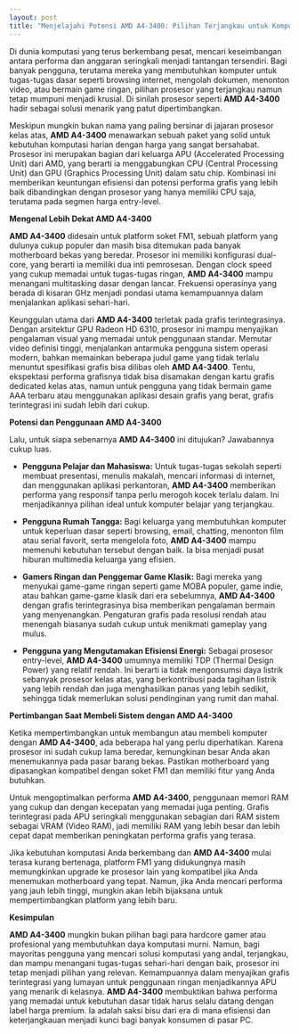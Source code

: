 ```yaml
---
layout: post
title: "Menjelajahi Potensi AMD A4-3400: Pilihan Terjangkau untuk Komputasi Harian"
---
```


Di dunia komputasi yang terus berkembang pesat, mencari keseimbangan antara performa dan anggaran seringkali menjadi tantangan tersendiri. Bagi banyak pengguna, terutama mereka yang membutuhkan komputer untuk tugas-tugas dasar seperti browsing internet, mengolah dokumen, menonton video, atau bermain game ringan, pilihan prosesor yang terjangkau namun tetap mumpuni menjadi krusial. Di sinilah prosesor seperti **AMD A4-3400** hadir sebagai solusi menarik yang patut dipertimbangkan.

Meskipun mungkin bukan nama yang paling bersinar di jajaran prosesor kelas atas, **AMD A4-3400** menawarkan sebuah paket yang solid untuk kebutuhan komputasi harian dengan harga yang sangat bersahabat. Prosesor ini merupakan bagian dari keluarga APU (Accelerated Processing Unit) dari AMD, yang berarti ia menggabungkan CPU (Central Processing Unit) dan GPU (Graphics Processing Unit) dalam satu chip. Kombinasi ini memberikan keuntungan efisiensi dan potensi performa grafis yang lebih baik dibandingkan dengan prosesor yang hanya memiliki CPU saja, terutama pada segmen harga entry-level.

**Mengenal Lebih Dekat AMD A4-3400**

**AMD A4-3400** didesain untuk platform soket FM1, sebuah platform yang dulunya cukup populer dan masih bisa ditemukan pada banyak motherboard bekas yang beredar. Prosesor ini memiliki konfigurasi dual-core, yang berarti ia memiliki dua inti pemrosesan. Dengan clock speed yang cukup memadai untuk tugas-tugas ringan, **AMD A4-3400** mampu menangani multitasking dasar dengan lancar. Frekuensi operasinya yang berada di kisaran GHz menjadi pondasi utama kemampuannya dalam menjalankan aplikasi sehari-hari.

Keunggulan utama dari **AMD A4-3400** terletak pada grafis terintegrasinya. Dengan arsitektur GPU Radeon HD 6310, prosesor ini mampu menyajikan pengalaman visual yang memadai untuk penggunaan standar. Memutar video definisi tinggi, menjalankan antarmuka pengguna sistem operasi modern, bahkan memainkan beberapa judul game yang tidak terlalu menuntut spesifikasi grafis bisa dilibas oleh **AMD A4-3400**. Tentu, ekspektasi performa grafisnya tidak bisa disamakan dengan kartu grafis dedicated kelas atas, namun untuk pengguna yang tidak bermain game AAA terbaru atau menggunakan aplikasi desain grafis yang berat, grafis terintegrasi ini sudah lebih dari cukup.

**Potensi dan Penggunaan AMD A4-3400**

Lalu, untuk siapa sebenarnya **AMD A4-3400** ini ditujukan? Jawabannya cukup luas.

*   **Pengguna Pelajar dan Mahasiswa:** Untuk tugas-tugas sekolah seperti membuat presentasi, menulis makalah, mencari informasi di internet, dan menggunakan aplikasi perkantoran, **AMD A4-3400** memberikan performa yang responsif tanpa perlu merogoh kocek terlalu dalam. Ini menjadikannya pilihan ideal untuk komputer belajar yang terjangkau.

*   **Pengguna Rumah Tangga:** Bagi keluarga yang membutuhkan komputer untuk keperluan dasar seperti browsing, email, chatting, menonton film atau serial favorit, serta mengelola foto, **AMD A4-3400** mampu memenuhi kebutuhan tersebut dengan baik. Ia bisa menjadi pusat hiburan multimedia keluarga yang efisien.

*   **Gamers Ringan dan Penggemar Game Klasik:** Bagi mereka yang menyukai game-game ringan seperti game MOBA populer, game indie, atau bahkan game-game klasik dari era sebelumnya, **AMD A4-3400** dengan grafis terintegrasinya bisa memberikan pengalaman bermain yang menyenangkan. Pengaturan grafis pada resolusi rendah atau menengah biasanya sudah cukup untuk menikmati gameplay yang mulus.

*   **Pengguna yang Mengutamakan Efisiensi Energi:** Sebagai prosesor entry-level, **AMD A4-3400** umumnya memiliki TDP (Thermal Design Power) yang relatif rendah. Ini berarti ia tidak mengonsumsi daya listrik sebanyak prosesor kelas atas, yang berkontribusi pada tagihan listrik yang lebih rendah dan juga menghasilkan panas yang lebih sedikit, sehingga tidak memerlukan solusi pendinginan yang rumit dan mahal.

**Pertimbangan Saat Membeli Sistem dengan AMD A4-3400**

Ketika mempertimbangkan untuk membangun atau membeli komputer dengan **AMD A4-3400**, ada beberapa hal yang perlu diperhatikan. Karena prosesor ini sudah cukup lama beredar, kemungkinan besar Anda akan menemukannya pada pasar barang bekas. Pastikan motherboard yang dipasangkan kompatibel dengan soket FM1 dan memiliki fitur yang Anda butuhkan.

Untuk mengoptimalkan performa **AMD A4-3400**, penggunaan memori RAM yang cukup dan dengan kecepatan yang memadai juga penting. Grafis terintegrasi pada APU seringkali menggunakan sebagian dari RAM sistem sebagai VRAM (Video RAM), jadi memiliki RAM yang lebih besar dan lebih cepat dapat memberikan peningkatan performa grafis yang terasa.

Jika kebutuhan komputasi Anda berkembang dan **AMD A4-3400** mulai terasa kurang bertenaga, platform FM1 yang didukungnya masih memungkinkan upgrade ke prosesor lain yang kompatibel jika Anda menemukan motherboard yang tepat. Namun, jika Anda mencari performa yang jauh lebih tinggi, mungkin akan lebih bijaksana untuk mempertimbangkan platform yang lebih baru.

**Kesimpulan**

**AMD A4-3400** mungkin bukan pilihan bagi para hardcore gamer atau profesional yang membutuhkan daya komputasi murni. Namun, bagi mayoritas pengguna yang mencari solusi komputasi yang andal, terjangkau, dan mampu menangani tugas-tugas sehari-hari dengan baik, prosesor ini tetap menjadi pilihan yang relevan. Kemampuannya dalam menyajikan grafis terintegrasi yang lumayan untuk penggunaan ringan menjadikannya APU yang menarik di kelasnya. **AMD A4-3400** membuktikan bahwa performa yang memadai untuk kebutuhan dasar tidak harus selalu datang dengan label harga premium. Ia adalah saksi bisu dari era di mana efisiensi dan keterjangkauan menjadi kunci bagi banyak konsumen di pasar PC.
